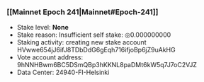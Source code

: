 ### [[Mainnet Epoch 241|Mainnet#Epoch-241]]
* Stake level: **None**
* Stake reason: Insufficient self stake: ◎0.000000000
* Staking activity: creating new stake account HVwwe654jJ6ifJ8TDbDdG6gEqh716ifjoBp6jZ9uAkHG
* Vote account address: 9hNNHBwm6BC5DSmQBp3hKKNL8paDMt6kW5q7J7oC2VJZ
* Data Center: 24940-FI-Helsinki